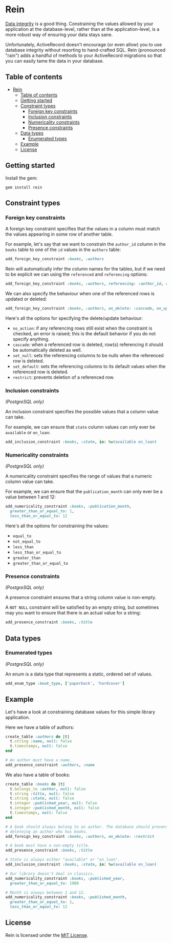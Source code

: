 # Rein

[Data integrity](http://en.wikipedia.org/wiki/Data_integrity) is a good thing.
Constraining the values allowed by your application at the database-level,
rather than at the application-level, is a more robust way of ensuring your
data stays sane.

Unfortunately, ActiveRecord doesn't encourage (or even allow) you to use
database integrity without resorting to hand-crafted SQL. Rein (pronounced
"rain") adds a handful of methods to your ActiveRecord migrations so that you
can easily tame the data in your database.

## Table of contents

* [Rein](#rein)
  * [Table of contents](#table-of-contents)
  * [Getting started](#getting-started)
  * [Constraint types](#constraint-types)
    * [Foreign key constraints](#foreign-key-constraints)
    * [Inclusion constraints](#inclusion-constraints)
    * [Numericality constraints](#numericality-constraints)
    * [Presence constraints](#presence-constraints)
  * [Data types](#data-types)
    * [Enumerated types](#enumerated-types)
  * [Example](#example)
  * [License](#license)

## Getting started

Install the gem:

    gem install rein

## Constraint types

### Foreign key constraints

A foreign key constraint specifies that the values in a column must match the
values appearing in some row of another table.

For example, let's say that we want to constrain the `author_id` column in the
`books` table to one of the `id` values in the `authors` table:

```ruby
add_foreign_key_constraint :books, :authors
```

Rein will automatically infer the column names for the tables, but if we need
to be explicit we can using the `referenced` and `referencing` options:

```ruby
add_foreign_key_constraint :books, :authors, referencing: :author_id, referenced: :id
```

We can also specify the behaviour when one of the referenced rows is updated or
deleted:

```ruby
add_foreign_key_constraint :books, :authors, on_delete: :cascade, on_update: :cascade
```

Here's all the options for specifying the delete/update behaviour:

- `no_action`: if any referencing rows still exist when the constraint is
  checked, an error is raised; this is the default behavior if you do not
  specify anything.
- `cascade`: when a referenced row is deleted, row(s) referencing it should be
  automatically deleted as well.
- `set_null`: sets the referencing columns to be nulls when the referenced row
  is deleted.
- `set_default`: sets the referencing columns to its default values when the
  referenced row is deleted.
- `restrict`: prevents deletion of a referenced row.

### Inclusion constraints

*(PostgreSQL only)*

An inclusion constraint specifies the possible values that a column value can
take.

For example, we can ensure that `state` column values can only ever be
`available` or `on_loan`:

```ruby
add_inclusion_constraint :books, :state, in: %w(available on_loan)
```

### Numericality constraints

*(PostgreSQL only)*

A numericality constraint specifies the range of values that a numeric column
value can take.

For example, we can ensure that the `publication_month` can only ever be a
value between 1 and 12:

```ruby
add_numericality_constraint :books, :publication_month,
  greater_than_or_equal_to: 1,
  less_than_or_equal_to: 12
```

Here's all the options for constraining the values:

- `equal_to`
- `not_equal_to`
- `less_than`
- `less_than_or_equal_to`
- `greater_than`
- `greater_than_or_equal_to`

### Presence constraints

*(PostgreSQL only)*

A presence constraint ensures that a string column value is non-empty.

A `NOT NULL` constraint will be satisfied by an empty string, but sometimes may
you want to ensure that there is an actual value for a string:

```ruby
add_presence_constraint :books, :title
```

## Data types

### Enumerated types

*(PostgreSQL only)*

An enum is a data type that represents a static, ordered set of values.

```ruby
add_enum_type :book_type, ['paperback', 'hardcover']
```

## Example

Let's have a look at constraining database values for this simple library
application.

Here we have a table of authors:

```ruby
create_table :authors do |t|
  t.string :name, null: false
  t.timestamps, null: false
end

# An author must have a name.
add_presence_constraint :authors, :name
```

We also have a table of books:

```ruby
create_table :books do |t|
  t.belongs_to :author, null: false
  t.string :title, null: false
  t.string :state, null: false
  t.integer :published_year, null: false
  t.integer :published_month, null: false
  t.timestamps, null: false
end

# A book should always belong to an author. The database should prevent us from
# deleteing an author who has books.
add_foreign_key_constraint :books, :authors, on_delete: :restrict

# A book must have a non-empty title.
add_presence_constraint :books, :title

# State is always either "available" or "on_loan".
add_inclusion_constraint :books, :state, in: %w(available on_loan)

# Our library doesn't deal in classics.
add_numericality_constraint :books, :published_year,
  greater_than_or_equal_to: 1980

# Month is always between 1 and 12.
add_numericality_constraint :books, :published_month,
  greater_than_or_equal_to: 1,
  less_than_or_equal_to: 12
```

## License

Rein is licensed under the [MIT License](/LICENSE).
